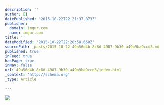 ```yaml
---
description: ''
author: []
datePublished: '2015-10-22T22:21:37.873Z'
publisher:
  domain: imgur.com
  name: imgur.com
title: ''
dateModified: '2015-10-22T22:20:58.668Z'
sourcePath: _posts/2015-10-22-49a56d4b-8c8d-4907-9b30-a49b9ba9ccd3.md
published: true
inFeed: true
hasPage: true
inNav: false
url: 49a56d4b-8c8d-4907-9b30-a49b9ba9ccd3/index.html
_context: 'http://schema.org'
_type: Article

---
```

![](http://i.imgur.com/ymcdSny.jpg)